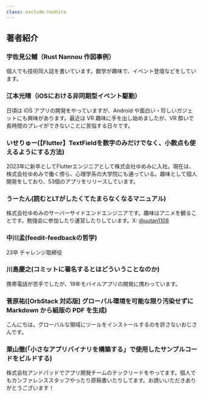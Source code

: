 ```yaml
---
class: exclude-hashira
---
```


<!-- textlint-disable -->

## 著者紹介

### 宇佐見公輔（Rust Nannou 作図事例）

個人でも技術同人誌を書いています。数学が趣味で、イベント登壇などをしています。

### 江本光晴（iOSにおける非同期型イベント駆動）

日頃は iOS アプリの開発をやっていますが、Android や面白い・珍しいガジェットにも興味があります。最近は VR 趣味に手を出し始めましたが、VR 酔いで長時間のプレイができないことに苦悩する日々です。

### いせりゅー(【Flutter】TextFieldを数字のみだけでなく、小数点も使えるようにする方法)

2023年に新卒としてFlutterエンジニアとして株式会社ゆめみに入社。現在は、株式会社ゆめみで働く傍ら、心理学系の大学院にも通っている。趣味として個人開発をしており、53個のアプリをリリースしています。

### うーたん(読むとLTがしたくてたまらなくなるマニュアル)

株式会社ゆめみのサーバーサイドエンドエンジニアです。趣味はアニメを観ることです。勉強会に参加したり運営したりしています。X: [@uutan1108](https://twitter.com/uutan1108)

### 中川孟(feedit-feedbackの哲学)

23卒 チャレンジ取締役

### 川島慶之(コミットに署名するとはどういうことなのか)

携帯電話が苦手でしたが、19年モバイルアプリの開発に携わっています。

### 菅原祐([OrbStack 対応版] グローバル環境を可能な限り汚染せずに Markdown から組版の PDF を生成)

こんにちは。グローバルな領域にツールをインストールするのを許さないおじさんです。

### 栗山徹(「小さなアプリバイナリを構築する」で使用したサンプルコードをビルドする)

株式会社アンドパッドでアプリ開発チームのテックリードをやってます。個人でもカンファレンススタッフやったり原稿書いたりしてます。お誘いいただきありがとうございます！

<!-- ### 村石拓海(AppleとGoogleに遊びに行こう！)

Apple と VR が好きなだけの人です。CPU や GPU を集めて性能勝負させたり、オーバークロックして限界まで性能を引き出したりしてます。まれによく燃えます。気がついたらモバイルアプリエンジニアになっていました。 -->

<!-- textlint-enable -->
